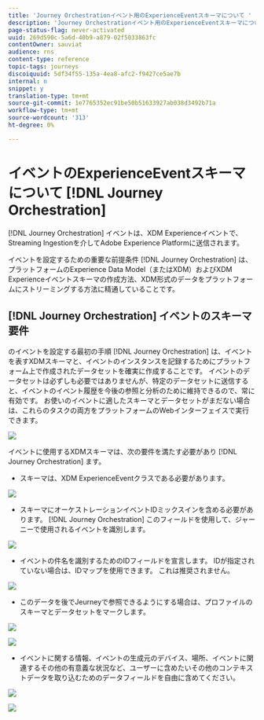```yaml
---
title: 'Journey Orchestrationイベント用のExperienceEventスキーマについて '
description: 'Journey Orchestrationイベント用のExperienceEventスキーマについて説明します。 '
page-status-flag: never-activated
uuid: 269d590c-5a6d-40b9-a879-02f5033863fc
contentOwner: sauviat
audience: rns
content-type: reference
topic-tags: journeys
discoiquuid: 5df34f55-135a-4ea8-afc2-f9427ce5ae7b
internal: n
snippet: y
translation-type: tm+mt
source-git-commit: 1e7765352ec91be50b51633927ab038d3492b71a
workflow-type: tm+mt
source-wordcount: '313'
ht-degree: 0%

---
```




# イベントのExperienceEventスキーマについて [!DNL Journey Orchestration]

[!DNL Journey Orchestration] イベントは、XDM Experienceイベントで、Streaming Ingestionを介してAdobe Experience Platformに送信されます。

イベントを設定するための重要な前提条件 [!DNL Journey Orchestration] は、プラットフォームのExperience Data Model（またはXDM）およびXDM Experienceイベントスキーマの作成方法、XDM形式のデータをプラットフォームにストリーミングする方法に精通していることです。

## [!DNL Journey Orchestration] イベントのスキーマ要件

のイベントを設定する最初の手順 [!DNL Journey Orchestration] は、イベントを表すXDMスキーマと、イベントのインスタンスを記録するためにプラットフォーム上で作成されたデータセットを確実に作成することです。 イベントのデータセットは必ずしも必要ではありませんが、特定のデータセットに送信すると、イベントのイベント履歴を今後の参照と分析のために維持できるので、常に有効です。 お使いのイベントに適したスキーマとデータセットがまだない場合は、これらのタスクの両方をプラットフォームのWebインターフェイスで実行できます。

![](../assets/schema1.png)

イベントに使用するXDMスキーマは、次の要件を満たす必要があり [!DNL Journey Orchestration] ます。

* スキーマは、XDM ExperienceEventクラスである必要があります。

![](../assets/schema2.png)

* スキーマにオーケストレーションイベントIDミックスインを含める必要があります。 [!DNL Journey Orchestration] このフィールドを使用して、ジャーニーで使用されるイベントを識別します。

![](../assets/schema3.png)

* イベントの件名を識別するためのIDフィールドを宣言します。 IDが指定されていない場合は、IDマップを使用できます。 これは推奨されません。

![](../assets/schema4.png)

* このデータを後でJeurneyで参照できるようにする場合は、プロファイルのスキーマとデータセットをマークします。

![](../assets/schema5.png)

![](../assets/schema6.png)

* イベントに関する情報、イベントの生成元のデバイス、場所、イベントに関連するその他の有意義な状況など、ユーザーに含めたいその他のコンテキストデータを取り込むためのデータフィールドを自由に含めてください。

![](../assets/schema7.png)

![](../assets/schema8.png)